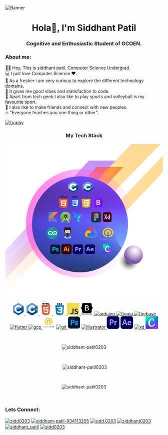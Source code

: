 ![Banner](https://github.com/Siddhant-Patil0203/Siddhant-Patil0203/assets/77800620/19268098-4dad-4540-bc69-b30caae16669)

<h1 align="center">Hola👋, I'm Siddhant Patil</h1>
<h3 align="center">Cognitive and Enthusiastic Student of GCOEN.</h3>

<h3>About me:</h3>

<p>
👨‍🎓 Hey, This is siddhant patil,  Computer Science Undergrad.<br> 
💻 I just love Computer Science ❤️.<br>
🤔 As a fresher i am very curious to explore the different technology domains.<br>
🥰 It gives me good vibes and statisfaction to code.<br>
🏐 Apart from tech geek I also like to play sports and volleyball is my favourite sport.<br>
🙂 I also like to make friends and connect with new peoples. <br>
🔥  "Everyone teaches you one thing or other".<br>
</p><div>

[![trophy](https://github-profile-trophy.vercel.app/?username=Siddhant-patil0203)](https://github.com/ryo-ma/github-profile-trophy)


<h3 align="center">My Tech Stack</h3>

<p align="center"><img src="https://github.com/Siddhant-Patil0203/Siddhant-Patil0203/blob/92dbb84abea9ff35d5b281c61de0cea2db908fd6/Tech%20stack.png"></p>

<p align="center"> 
  <a href="https://www.cprogramming.com/" target="_blank"> <img src="https://raw.githubusercontent.com/devicons/devicon/master/icons/c/c-original.svg" alt="c" width="40" height="40"/> </a>
  <a href="https://www.w3schools.com/cpp/" target="_blank"> <img src="https://raw.githubusercontent.com/devicons/devicon/master/icons/cplusplus/cplusplus-original.svg" alt="cplusplus" width="40" height="40"/> </a>
  <a href="https://www.w3.org/html/" target="_blank"> <img src="https://raw.githubusercontent.com/devicons/devicon/master/icons/html5/html5-original-wordmark.svg" alt="html5" width="40" height="40"/> </a>
  <a href="https://www.w3schools.com/css/" target="_blank"> <img src="https://raw.githubusercontent.com/devicons/devicon/master/icons/css3/css3-original-wordmark.svg" alt="css3" width="40" height="40"/> </a>
  <a href="https://developer.mozilla.org/en-US/docs/Web/JavaScript" target="_blank"> <img src="https://raw.githubusercontent.com/devicons/devicon/master/icons/javascript/javascript-original.svg" alt="javascript" width="40" height="40"/> </a>
  <a href="https://getbootstrap.com" target="_blank"> <img src="https://raw.githubusercontent.com/devicons/devicon/master/icons/bootstrap/bootstrap-plain-wordmark.svg" alt="bootstrap" width="40" height="40"/> </a>
  <a href="https://www.arduino.cc/" target="_blank"> <img src="https://cdn.worldvectorlogo.com/logos/arduino-1.svg" alt="arduino" width="40" height="40"/> </a>
  <a href="https://www.figma.com/" target="_blank"> <img src="https://www.vectorlogo.zone/logos/figma/figma-icon.svg" alt="figma" width="40" height="40"/> </a>
  <a href="https://firebase.google.com/" target="_blank"> <img src="https://www.vectorlogo.zone/logos/firebase/firebase-icon.svg" alt="firebase" width="40" height="40"/></a>
  <a href="https://flutter.dev" target="_blank"> <img src="https://www.vectorlogo.zone/logos/flutterio/flutterio-icon.svg" alt="flutter" width="40" height="40"/> </a>
  <a href="https://cloud.google.com" target="_blank"> <img src="https://www.vectorlogo.zone/logos/google_cloud/google_cloud-icon.svg" alt="gcp" width="40" height="40"/> </a>
  <img src="https://github.com/Siddhant-Patil0203/Siddhant-Patil0203/blob/a217055629dad73a764bc1b78fea4a4910ee2a16/16.png" width="40" height="40">
  <a href="https://git-scm.com/" target="_blank"> <img src="https://www.vectorlogo.zone/logos/git-scm/git-scm-icon.svg" alt="git" width="40" height="40"/> </a> 
  <a href="https://www.photoshop.com/en" target="_blank"><img src="https://github.com/Siddhant-Patil0203/Siddhant-Patil0203/blob/a217055629dad73a764bc1b78fea4a4910ee2a16/6.png" width="40" height="40"></a>
<a href="https://www.adobe.com/in/products/illustrator.html" target="_blank"> <img src="https://www.vectorlogo.zone/logos/adobe_illustrator/adobe_illustrator-icon.svg" alt="illustrator" width="40" height="40"/> </a>
<img src="https://github.com/Siddhant-Patil0203/Siddhant-Patil0203/blob/a217055629dad73a764bc1b78fea4a4910ee2a16/8.png" width="40" height="40">
<img src="https://github.com/Siddhant-Patil0203/Siddhant-Patil0203/blob/a217055629dad73a764bc1b78fea4a4910ee2a16/9.png" width="40" height="40">
  <a href="https://www.adobe.com/products/xd.html" target="_blank"> <img src="https://cdn.worldvectorlogo.com/logos/adobe-xd.svg" alt="xd" width="40" height="40"/> </a>
  <img src="https://github.com/Siddhant-Patil0203/Siddhant-Patil0203/blob/a217055629dad73a764bc1b78fea4a4910ee2a16/19.png" width="40" height="40">
</p>

<br>
<p align="center"><img align="center" src="https://github-readme-stats.vercel.app/api/top-langs?username=siddhant-patil0203&show_icons=true&theme=radical&count_private=true&hide=starslocale=en&layout=compact" alt="siddhant-patil0203" /></p>
<br>
<p align="center">&nbsp;<img align="center" src="https://github-readme-stats.vercel.app/api?username=siddhant-patil0203&show_icons=true&theme=radical&count_private=true&hide=starslocale=en" alt="siddhant-patil0203" /></p>
<br>
<p align="center"><img align="center" src="https://github-readme-streak-stats.herokuapp.com/?user=siddhant-patil0203&" alt="siddhant-patil0203" /></p>
<br>

<h3 align="left">Lets Connect:</h3>
<p align="left">
<a href="https://twitter.com/sidd0203" target="blank"><img align="center" src="https://raw.githubusercontent.com/rahuldkjain/github-profile-readme-generator/master/src/images/icons/Social/twitter.svg" alt="sidd0203" height="30" width="40" /></a>
<a href="https://linkedin.com/in/siddhant-patil-934113205" target="blank"><img align="center" src="https://raw.githubusercontent.com/rahuldkjain/github-profile-readme-generator/master/src/images/icons/Social/linked-in-alt.svg" alt="siddhant-patil-934113205" height="30" width="40" /></a>
<a href="https://instagram.com/sidd.0203" target="blank"><img align="center" src="https://raw.githubusercontent.com/rahuldkjain/github-profile-readme-generator/master/src/images/icons/Social/instagram.svg" alt="sidd.0203" height="30" width="40" /></a>
<a href="https://www.codechef.com/users/siddhant0203" target="blank"><img align="center" src="https://cdn.jsdelivr.net/npm/simple-icons@3.1.0/icons/codechef.svg" alt="siddhant0203" height="30" width="40" /></a>
<a href="https://www.hackerrank.com/siddhant_patil" target="blank"><img align="center" src="https://raw.githubusercontent.com/rahuldkjain/github-profile-readme-generator/master/src/images/icons/Social/hackerrank.svg" alt="siddhant_patil" height="30" width="40" /></a>
<a href="https://auth.geeksforgeeks.org/user/sidd0203" target="blank"><img align="center" src="https://raw.githubusercontent.com/rahuldkjain/github-profile-readme-generator/master/src/images/icons/Social/geeks-for-geeks.svg" alt="sidd0203" height="30" width="40" /></a>
</p>
